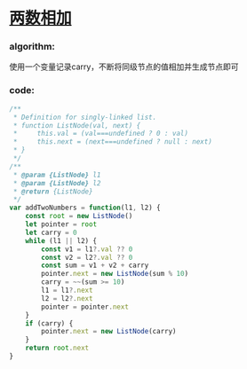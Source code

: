# [两数相加](https://leetcode-cn.com/leetbook/read/top-interview-questions-medium/xvw73v/)

### algorithm:
使用一个变量记录carry，不断将同级节点的值相加并生成节点即可

### code:
```javascript
/**
 * Definition for singly-linked list.
 * function ListNode(val, next) {
 *     this.val = (val===undefined ? 0 : val)
 *     this.next = (next===undefined ? null : next)
 * }
 */
/**
 * @param {ListNode} l1
 * @param {ListNode} l2
 * @return {ListNode}
 */
var addTwoNumbers = function(l1, l2) {
    const root = new ListNode()
    let pointer = root
    let carry = 0
    while (l1 || l2) {
        const v1 = l1?.val ?? 0
        const v2 = l2?.val ?? 0
        const sum = v1 + v2 + carry
        pointer.next = new ListNode(sum % 10)
        carry = ~~(sum >= 10)
        l1 = l1?.next
        l2 = l2?.next
        pointer = pointer.next
    }
    if (carry) {
        pointer.next = new ListNode(carry)
    }
    return root.next
}
```
